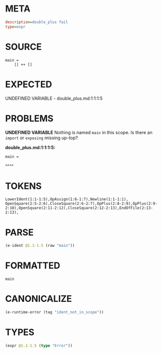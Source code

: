# META
~~~ini
description=double_plus fail
type=expr
~~~
# SOURCE
~~~roc
main =
    [] ++ []
~~~
# EXPECTED
UNDEFINED VARIABLE - double_plus.md:1:1:1:5
# PROBLEMS
**UNDEFINED VARIABLE**
Nothing is named `main` in this scope.
Is there an `import` or `exposing` missing up-top?

**double_plus.md:1:1:1:5:**
```roc
main =
```
^^^^


# TOKENS
~~~zig
LowerIdent(1:1-1:5),OpAssign(1:6-1:7),Newline(1:1-1:1),
OpenSquare(2:5-2:6),CloseSquare(2:6-2:7),OpPlus(2:8-2:9),OpPlus(2:9-2:10),OpenSquare(2:11-2:12),CloseSquare(2:12-2:13),EndOfFile(2:13-2:13),
~~~
# PARSE
~~~clojure
(e-ident @1.1-1.5 (raw "main"))
~~~
# FORMATTED
~~~roc
main
~~~
# CANONICALIZE
~~~clojure
(e-runtime-error (tag "ident_not_in_scope"))
~~~
# TYPES
~~~clojure
(expr @1.1-1.5 (type "Error"))
~~~
